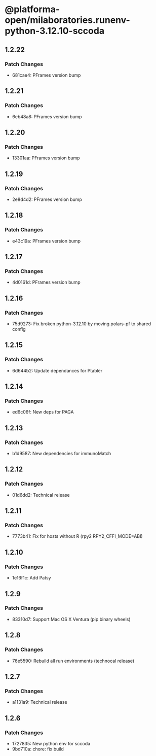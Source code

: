 # @platforma-open/milaboratories.runenv-python-3.12.10-sccoda

## 1.2.22

### Patch Changes

- 681cae4: PFrames version bump

## 1.2.21

### Patch Changes

- 6eb48a8: PFrames version bump

## 1.2.20

### Patch Changes

- 13301aa: PFrames version bump

## 1.2.19

### Patch Changes

- 2e8d4d2: PFrames version bump

## 1.2.18

### Patch Changes

- e43c19a: PFrames version bump

## 1.2.17

### Patch Changes

- 4d0161d: PFrames version bump

## 1.2.16

### Patch Changes

- 75d9273: Fix broken python-3.12.10 by moving polars-pf to shared config

## 1.2.15

### Patch Changes

- 6d644b2: Update dependances for Ptabler

## 1.2.14

### Patch Changes

- ed6c06f: New deps for PAGA

## 1.2.13

### Patch Changes

- b1d9587: New dependencies for immunoMatch

## 1.2.12

### Patch Changes

- 01d6dd2: Technical release

## 1.2.11

### Patch Changes

- 7773b41: Fix for hosts without R (rpy2 RPY2_CFFI_MODE=ABI)

## 1.2.10

### Patch Changes

- 1e16f1c: Add Patsy

## 1.2.9

### Patch Changes

- 83310d7: Support Mac OS X Ventura (pip binary wheels)

## 1.2.8

### Patch Changes

- 76e5590: Rebuild all run environments (technocal release)

## 1.2.7

### Patch Changes

- a1131a9: Technical release

## 1.2.6

### Patch Changes

- 1727835: New python env for sccoda
- 9bd710a: chore: fix build
